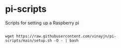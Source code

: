 # pi-scripts

Scripts for setting up a Raspberry pi

```

wget https://raw.githubusercontent.com/vinayjn/pi-scripts/main/setup.sh -O - | bash

```